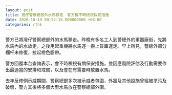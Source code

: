 ```yaml
---
layout: post
title: 灣仔警察總部外水馬移走　警方稱不時檢視保安措施
date: 2020-10-19 09:52:15.000000000 +08:00
categories: rthk
---
```


警方已將灣仔警察總部外的水馬移走。昨晚有多名工人到警總外的軍器廠街，先將水馬內的水放走，之後用起重機將水馬逐一搬上貨車運走。早上所見，警總外部分欄杆未修復，拉起橙色膠帶。

警方回覆本台查詢表示，會不時檢視有關保安措施，並因應風險評估及行動需要作出最適當的安排和戒備，以及會在有需要時放置水馬。

去年反修例示威期間，警察總部多次被示威者包圍，外牆及其他設施曾經被塗污及破壞，警方其後將多個大型水馬放在警察總部外圍。　
